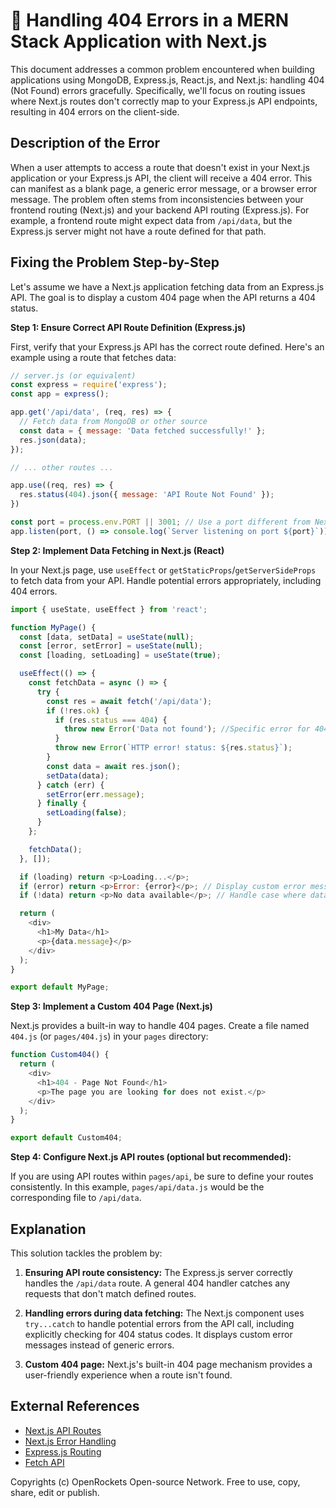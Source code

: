 # 🐞 Handling 404 Errors in a MERN Stack Application with Next.js


This document addresses a common problem encountered when building applications using MongoDB, Express.js, React.js, and Next.js: handling 404 (Not Found) errors gracefully.  Specifically, we'll focus on routing issues where Next.js routes don't correctly map to your Express.js API endpoints, resulting in 404 errors on the client-side.

## Description of the Error

When a user attempts to access a route that doesn't exist in your Next.js application or your Express.js API, the client will receive a 404 error. This can manifest as a blank page, a generic error message, or a browser error message.  The problem often stems from inconsistencies between your frontend routing (Next.js) and your backend API routing (Express.js).  For example, a frontend route might expect data from `/api/data`, but the Express.js server might not have a route defined for that path.

## Fixing the Problem Step-by-Step

Let's assume we have a Next.js application fetching data from an Express.js API. The goal is to display a custom 404 page when the API returns a 404 status.

**Step 1: Ensure Correct API Route Definition (Express.js)**

First, verify that your Express.js API has the correct route defined.  Here's an example using a route that fetches data:

```javascript
// server.js (or equivalent)
const express = require('express');
const app = express();

app.get('/api/data', (req, res) => {
  // Fetch data from MongoDB or other source
  const data = { message: 'Data fetched successfully!' };
  res.json(data);
});

// ... other routes ...

app.use((req, res) => {
  res.status(404).json({ message: 'API Route Not Found' });
})

const port = process.env.PORT || 3001; // Use a port different from Next.js
app.listen(port, () => console.log(`Server listening on port ${port}`));
```


**Step 2: Implement Data Fetching in Next.js (React)**

In your Next.js page, use `useEffect` or `getStaticProps`/`getServerSideProps` to fetch data from your API.  Handle potential errors appropriately, including 404 errors.


```javascript
import { useState, useEffect } from 'react';

function MyPage() {
  const [data, setData] = useState(null);
  const [error, setError] = useState(null);
  const [loading, setLoading] = useState(true);

  useEffect(() => {
    const fetchData = async () => {
      try {
        const res = await fetch('/api/data');
        if (!res.ok) {
          if (res.status === 404) {
            throw new Error('Data not found'); //Specific error for 404
          }
          throw new Error(`HTTP error! status: ${res.status}`);
        }
        const data = await res.json();
        setData(data);
      } catch (err) {
        setError(err.message);
      } finally {
        setLoading(false);
      }
    };

    fetchData();
  }, []);

  if (loading) return <p>Loading...</p>;
  if (error) return <p>Error: {error}</p>; // Display custom error message
  if (!data) return <p>No data available</p>; // Handle case where data is null

  return (
    <div>
      <h1>My Data</h1>
      <p>{data.message}</p>
    </div>
  );
}

export default MyPage;
```


**Step 3: Implement a Custom 404 Page (Next.js)**

Next.js provides a built-in way to handle 404 pages. Create a file named `404.js` (or `pages/404.js`) in your `pages` directory:

```javascript
function Custom404() {
  return (
    <div>
      <h1>404 - Page Not Found</h1>
      <p>The page you are looking for does not exist.</p>
    </div>
  );
}

export default Custom404;
```

**Step 4: Configure Next.js API routes (optional but recommended):**

If you are using API routes within `pages/api`, be sure to define your routes consistently.  In this example, `pages/api/data.js` would be the corresponding file to `/api/data`.


## Explanation

This solution tackles the problem by:

1. **Ensuring API route consistency:** The Express.js server correctly handles the `/api/data` route. A general 404 handler catches any requests that don't match defined routes.

2. **Handling errors during data fetching:** The Next.js component uses `try...catch` to handle potential errors from the API call, including explicitly checking for 404 status codes.  It displays custom error messages instead of generic errors.

3. **Custom 404 page:** Next.js's built-in 404 page mechanism provides a user-friendly experience when a route isn't found.


## External References

* [Next.js API Routes](https://nextjs.org/docs/api-routes/introduction)
* [Next.js Error Handling](https://nextjs.org/docs/app/building-your-application/routing/error-handling)
* [Express.js Routing](https://expressjs.com/en/guide/routing.html)
* [Fetch API](https://developer.mozilla.org/en-US/docs/Web/API/Fetch_API)


Copyrights (c) OpenRockets Open-source Network. Free to use, copy, share, edit or publish.

